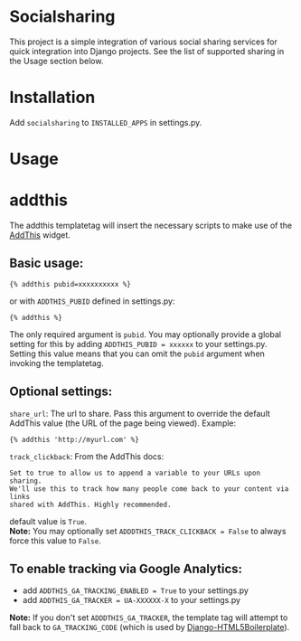 Socialsharing
=============
This project is a simple integration of various social sharing services for 
quick integration into Django projects. See the list of supported sharing 
in the Usage section below.

Installation
============
Add `socialsharing` to `INSTALLED_APPS` in settings.py. 

Usage
=====

addthis
=======
The addthis templatetag will insert the necessary scripts to make use of the 
[AddThis](https://www.addthis.com) widget.

Basic usage:
------------

    {% addthis pubid=xxxxxxxxxx %}

or with `ADDTHIS_PUBID` defined in settings.py:

    {% addthis %}

The only required argument is `pubid`. You may optionally provide a 
global setting for this by adding `ADDTHIS_PUBID = xxxxxx` 
to your settings.py. Setting this value means that you can omit the `pubid` 
argument when invoking the templatetag.

Optional settings:
------------------
`share_url`: The url to share. Pass this argument to override the default 
AddThis value (the URL of the page being viewed). Example:

    {% addthis 'http://myurl.com' %}

`track_clickback`: From the AddThis docs:

    Set to true to allow us to append a variable to your URLs upon sharing. 
    We'll use this to track how many people come back to your content via links 
    shared with AddThis. Highly recommended.

default value is `True`.  
**Note:** You may optionally set 
`ADDDTHIS_TRACK_CLICKBACK = False` to always force this value to `False`.

To enable tracking via Google Analytics:
----------------------------------------
* add `ADDTHIS_GA_TRACKING_ENABLED = True` to your settings.py
* add `ADDTHIS_GA_TRACKER = UA-XXXXXX-X` to your settings.py

**Note:** If you don't set `ADDDTHIS_GA_TRACKER`, the template tag will attempt to 
fall back to `GA_TRACKING_CODE` (which is used by 
[Django-HTML5Boilerplate](http://github.com/matthewwithanm/django-html5boilerplate)).
